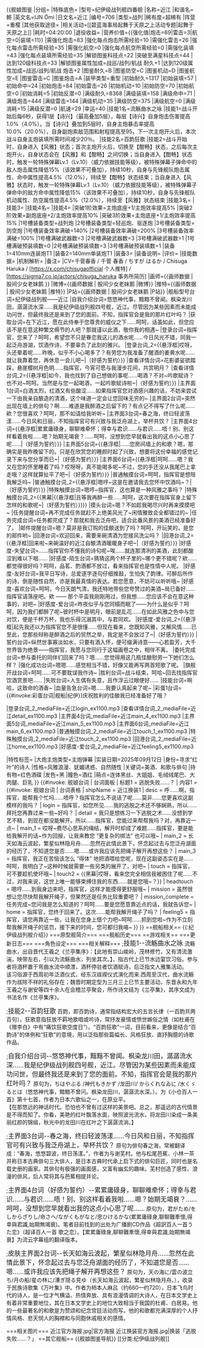 {{舰娘图鉴
|分组=
|特殊底色=
|型号=纪伊级战列舰四番舰
|名称=近江
|和谐名=鳉
|英文名=IJN Ōmi
|日文名=近江
|编号=706
|类型=战列
|稀有度=超稀有
|阵营=重樱
|其他获取途径=<!--【无则不填】-->
|相关活动=[[碧蓝海事局起舞于天原之上活动专题|起舞于天原之上]]
|耗时=04:20:00
|退役收益=<!--无法退役则填无法退役，否则不填-->
|营养价值={{强化值|炮击=69|雷击=3|航空=0|装填=11}}
|需强化炮击=83
|强化每点炮击所需经验=10
|需强化雷击=26
|强化每点雷击所需经验=35
|需强化航空=0
|强化每点航空所需经验=0
|需强化装填=43
|强化每点装填所需经验=35
|解锁图鉴科技点=22
|突破至满星科技点=44
|达到120级科技点=33
|解锁图鉴属性加成=战巡/战列/航战 耐久+1
|达到120级属性加成=战巡/战列/航战 炮击+2
|图鉴耐久=B
|图鉴防空=C
|图鉴机动=D
|图鉴航空=E
|图鉴雷击=C
|图鉴炮击=A
|装甲类型=重型
|初始耐久=1317
|初始装填=57
|初始命中=24
|初始炮击=84
|初始雷击=26
|初始机动=10
|初始防空=70
|初始航空=0
|初始消耗=5
|初始反潜=0
|满级耐久=8368
|满级装填=158
|满级命中=71
|满级炮击=444
|满级雷击=144
|满级机动=35
|满级防空=375
|满级航空=0
|满级消耗=15
|满级反潜=0
|航速=29
|幸运=40
|技能1名=流觞曲水之咏
|技能1=战斗开始后每6秒，获得1层【诗兴】（最高叠加5层），每层【诗兴】自身炮击伤害提高1.0%（4.0%）。当【诗兴】叠加到5层时，自身主炮暴击率提高10.0%（20.0%），自身副炮索敌范围和射程提高至95，下一次主炮开火后，本次战斗自身主炮装填所需时间减少20％。
|技能2名=百韵狂歌
|技能2=战斗开始时，自身进入【风雅】状态；首次主炮开火后，切换至【酣畅】状态，之后每次主炮开火，自身状态会在【风雅】和【酣畅】之间切换；当自身进入【酣畅】状态时，触发一轮特殊弹幕Lv.1（Lv.10）（威力依据技能等级），被特殊弹幕子弹命中的敌人炮击属性降低15%（该效果不可叠加），持续10秒，自身与先锋舰队炮击属性、命中属性提高4.5%（12.0%），持续至【酣畅】状态结束；当自身进入【风雅】状态时，触发一轮特殊弹幕Lv.1（Lv.10）（威力依据技能等级），被特殊弹幕子弹命中的敌方命中属性降低15%（该效果不可叠加），持续10秒，自身与先锋舰队机动属性、防空属性提高4.5%（12.0%），持续至【风雅】状态结束
|技能3名=
|技能3=
|技能4名=
|技能4=
|突破1阶效果=主炮底座+1/主炮效率提高5%
|突破2阶效果=副炮底座+2/主炮效率提高10%
|突破3阶效果=主炮底座+1/主炮效率提高15%
|1号槽装备类型=战列炮
|2号槽装备类型=轻巡炮、驱逐炮
|3号槽装备类型=防空炮
|1号槽装备效率满破=140%
|2号槽装备效率满破=200%
|3号槽装备效率满破=100%
|1号槽满破武器数=3
|2号槽满破武器数=3
|3号槽满破武器数=1
|1号槽满破预装填数=0
|2号槽满破预装填数=3
|3号槽满破预装填数=1
|装备1=410mm连装炮T1
|装备2=140mm单装炮T1
|装备3=
|装备说明=
|评价=
|技能数据=
|机制解析=
|备注=
|CV=千菅春香 / 千菅 春香 / ちすが はるか / Chisuga Haruka / [https://x.com/chisugaofficial 个人推特] / [https://sigma7.co.jp/actors/chisuga_haruka 事务所简历]
|画师={{画师数据 | 股间少女老妹鹅 }}
|微博={{画师数据 | 股间少女老妹鹅 |微博}}
|推特={{画师数据 | 股间少女老妹鹅 |推特}}
|P站={{画师数据 | 股间少女老妹鹅 |P站}}
|舰船型号台词=纪伊级战列舰——近江
|自我介绍台词=悠悠神代事，黯黯不曾闻。枫染龙川田，潺潺流水深……我是纪伊级战列舰四号舰，近江。尽管因为某些因素而未能成功问世，但最终我还是来到了您的面前。不知，指挥官会是我的那片红叶吗？
|获取台词=在下近江，愿在此侍奉于您尊贵的威仪之下……呵呵，话虽如此，但您应该不是在意这种繁文缛节的人吧？那就谨以此酒，敬你我的相遇~
|登录台词=指挥官，您来了？呵呵，希望您不只是眷恋我这儿的酒水呢……今日风光不错，同我一起泛舟游湖，饮酒作诗，不要辜负了此刻的雅兴。
|登录台词_2={{悬浮框|哎呀，头还晕着呢……昨晚，似乎不小心喝多了？有劳您为我准备了醒酒的姜黄水呢……就让我靠着您，再休息一会儿吧~|（好感为誓约）}}
|查看详情台词=花影婆娑欲踏踩，悬崖樱树月色明……指挥官，今宵可愿与我漫步花间，共赏明月？
|查看详情台词_2={{悬浮框|如今，我也找到了自己想做的事呢……喝酒？不对~吟歌赋诗？也不对~呵呵。当然是与您一起喝酒，一起吟歌赋诗啦~|（好感为誓约）}}
|主界面1台词=白酒太烈，红酒又有些酸涩……如果指挥官您对酒感兴趣的话，不妨来尝试一下由我亲自酿造的清酒，这个味道一定会让您回味无穷的~
|主界面2台词=突然出现在墙上的俳句？啊……难道是我醉酒之后留下的？有点记不得写了什么呢……欸？您很喜欢？呵呵，那不如请给我听听~
|主界面3台词=春之海，终曰轻波荡漾……今日风和日丽，不知指挥官可有兴致与我泛舟湖上，举杯共饮？
|主界面4台词={{悬浮框|累累庸碌身，聊聊难牵怀；得幸与君识……与君识……唔！别、别这样看着我啦……嗯？始期无竭衰？……呵呵，没想到您早就看出我的这点小心思了呢……|（好感为誓约）}}
|主界面5台词={{悬浮框|……您房间墙上的和歌？嗯，那确实是我昨晚留下的。只是在欣赏您的睡颜时起了兴致，想要将这份幸福的感觉记录下来与您分享而已~|（好感为誓约）}}
|主界面6台词={{悬浮框|呵呵……嗯？我又在您的怀里睡着了吗？哎呀呀，真不能喝多呢~不过，您的手还没从我尾巴上拿走哦？这样就算扯平了吧~|（好感为誓约）}}
|普通触摸台词=呵呵，指挥官是想陪我解乏吗~
|普通触摸台词_2={{悬浮框|嗯哼~这是在邀请我去您怀中饮酒吗~？|（好感为誓约）}}
|特殊触摸台词=嗯哼~指挥官，这也算是一种风雅之事吗？
|特殊触摸台词_2={{黑幕|{{悬浮框|且等我再醉一些……呵呵，这次要在指挥官身上留下怎样的和歌呢~|（好感为誓约）}}}}
|摸头台词=嗯？不如趁我喝尽兴时再来摸摸吧~
|任务提醒台词=再不完成任务就赶不上绝美风光了~闲情雅致会全都错过的~
|任务完成台词=任务都完成了？那就和我去泛舟吧，适合此番风景的美酒已经准备好了。
|邮件提醒台词=嗯？莫非是我订购的佳酿送到了吗？呵呵，开玩笑的，是您的邮件哟~
|回港台词=欢迎回来，需要来碗清酒为您接风洗尘吗？
|回港台词_2={{悬浮框|回来啦~来碗温好的近江自酿清酒暖暖身子吧~|（好感为誓约）}}
|好感度-失望台词=……指挥官你不懂我的诗句呢~唉……就连那清冽的美酒，此刻都酸涩到难以下咽……
|好感度-陌生台词=猜猜这两个杯子里的~哪个更不错呢？欸……都觉得很好吗？呵呵，品茗、酌酒都不放过，看来指挥官也是性情中人呢。
|好感度-友好台词=我平日写诗，总爱逐字逐句仔细推敲，生怕失了韵律。可醉后所作的诗，倒是随性自然，亦是我最真情的表达。若您愿意，不妨可以听听哦~
|好感度-喜欢台词=呵呵，今日天朗气清，我还特地带些您夸赞过的美酒~局已备好……指挥官请落座吧。欸 —— 那个平盃我刚刚用过，但我想……您应该不会在意这种事的，对吧~
|好感度-爱台词=昨夜似乎与您同榻而眠了——为什么是似乎？呵呵，因为我们都醉了呢~彼时杯中是明月，眼前是乱花……在如此风雅之色中与您对饮，便是千杯万杯，我也乐得沉溺其中，与君同欢。
|好感度-爱台词_2={{悬浮框|起先我还以为指挥官您不是很懂……但现在看来，您既知风雅，又解风情……已至此，您那些辩称是醉酒之后的贸然之举，我定是不会放过了~|（好感为誓约）}}
|誓约台词=纵然世事寡淡如水，只要有酒入怀，便可缀满诗意——心若盈芳，大千世界皆为绝景——指挥官，我愿与您同行于这幅画卷之中，相伴不离。
|委托完成台词=参与委托的同伴们回来了吗？嗯……您觉得用这几瓶佳酿慰劳一下她们怎么样？
|强化成功台词=嗯嗯……感觉相当不错，好像又能再写两首短歌了呢。
|旗舰开战台词=呵呵……可不要耽误我作诗~
|胜利台词=战斗结束，呵哈~回去找指挥官饮酒赏景吧……
|失败台词=人生偶有失意，且作浮云过眼便好……
|技能台词=啊哈，这致命的酒香~
|血量告急台词=嗯……我要认真起来了呢~
|彩蛋1台词={{#invoke:彩蛋台词|舰船|纪伊}}庆祝胜利的佳酿我已经准备好了哦？

|登录台词_2_mediaFile=近江login_ex1100.mp3
|查看详情台词_2_mediaFile=近江detail_ex1100.mp3
|主界面4台词_mediaFile=近江main_4_ex1100.mp3
|主界面5台词_mediaFile=近江main_5_ex1100.mp3
|主界面6台词_mediaFile=近江main_6_ex1100.mp3
|普通触摸台词_2_mediaFile=近江touch_1_ex1100.mp3
|特殊触摸台词_2_mediaFile=近江touch_2_ex1100.mp3
|回港台词_2_mediaFile=近江home_ex1100.mp3
|好感度-爱台词_2_mediaFile=近江feeling5_ex1100.mp3

|特性标签=
|大炮主炮类型=主炮弹幕
|实装日期=2025年09月12日
|身份=寻求“红叶”的诗人
|性格=风雅浪漫、妩媚诱惑、自然随性
|关键词=美酒、和歌与俳句
|持有物=红色酒碟
|发色=黑
|瞳色=酒红
|萌点=连体黑丝、大姐姐、毛绒绒尾巴、大肉腿、巨乳
}}
{{#invoke: 舰娘台词 | 台词面板 
| 标题1 = 逃脱失败……？
| 内容1 = {{#invoke: 舰娘台词 | 台词表格
  | shipName = 近江换装1
  | desc = 呼……啊，指挥官，能帮我个忙吗……唔呼？指挥官怎么不说话了呢……莫非……您更喜欢这副模样的我吗？
  | login = 指挥官，如您所见……我的逃脱之术还不够娴熟，所以……拜托您再靠过来一些~好吗？
  | detail = 我只是想练习一下逃脱之术……没想到学艺不精，到现在都没能解开。所以……指挥官，您能过来帮帮我吗？对，再靠近一点~
  | main_1 = 哎呀~费尽心思系的绳结，解开时却成了难题……指挥官，要是能给我解开的话~作为回报，让我来教您 “更复杂的绑法” 也可以哦~
  | main_2 = 长天如海云波起，繁星似林隐月舟……忽然在此情此景下，怀念起过去与您泛舟湖面的经历了，不知道您是否……嗯……或许我应该先把绳子解开再想这些？
  | main_3 = 指挥官，我正在苦恼该怎么 “得体” 地把酒喂给您呢，现在这副姿态实在是……呵呵，我明白了~这种时候就需要一些另类的展开了，对吧~
  | touch = 指挥官，可不要趁机使坏哦~
  | touch2 = {{黑幕|哎呀，看来您完全相信我被困住了呢……不过，对我来说，这世上唯一能够束缚住我的东西……就是您哦~？}}
  | headtouch = 嗯哼……到我身边来吧，指挥官，这样才能摸得更舒服哦~
  | mission = 虽然很想让您尽快帮我解开绳子，但果然还是任务比较重要吧？
  | mission_complete = 任务完成~您问我是怎么知道的？呵呵……要是您愿意靠近点的话，我就告诉您~
  | home = 指挥官，您终于回来了。这次……能帮我解开绳子了吗？
  | feeling5 = 指挥官，请您再靠近一些，让我在您身上借个力吧~呵呵……抓到您啦~作为不立刻帮我解开绳子的惩罚，接下来的时间，您可都归我咯~
  }}
}}
==舰船相关==
{{:纪伊级战列舰介绍}}
===原型舰简介===
===舰船历史===
==游戏相关==
===更新日志===
===角色设定===
===相关解释===
;<big>技能1--流觞曲水之咏</big>
流觞曲水，出自晋代王羲之《兰亭集序》：【此地有崇山峻岭，茂林修竹，又有清流激湍，映带左右，引以为流觞曲水，列坐其次。】，指古代上巳节水边宴饮习俗。参与者将酒杯置于弯曲水流中顺漂，酒杯停驻者饮酒赋诗，后泛指文人雅集活动。<br>
该习俗源于西周初年泛酒仪式，经东汉祓禊仪式演化而来.西周至汉代，曲水流觞作为祓除不祥的礼俗存在；魏晋时期定型为三月三上巳节主要活动，东晋永和九年王羲之与谢安等四十余人在会稽兰亭聚会，所作诗文结为《兰亭集》，其序文成为书法名作《兰亭集序》。<br>


;<big>技能2--百韵狂歌</big>
百韵，即百韵诗，通常指结构宏大的五言长律（一百韵共两百句）。狂歌意指狂放不羁地歌唱或吟诗，常抒发豪情或愤世嫉俗之情（如杜甫在《赠李白》中有“痛饮狂歌空度日”）。“百韵狂歌”一词，目前看来，更像是结合“百韵诗”的体例和“狂歌”的意境，用以泛指那些篇幅长、风格狂放、直抒胸臆的诗歌作品。<br>


;<big>自我介绍台词--悠悠神代事，黯黯不曾闻。枫染龙川田，潺潺流水深……我是纪伊级战列舰四号舰，近江。尽管因为某些因素而未能成功问世，但最终我还是来到了您的面前。不知，指挥官会是我的那片红叶吗？</big>
原句为，ちはやぶる /神代もきかず /龙田川/ からくれなゐに /水くゞるとは（悠悠神代事，黯黯不曾问。枫染龙田川，潺潺流水深。）。为《小仓百人一首》第十七首，作者为日本六歌仙之一，在原业平。<br>
【在那悠远的神话时代。恐怕也不曾有过这样的美景吧。总之，那遥远的古代情景是不得而知了。你看，美艳的红叶飘落水面，映照波光流水，将龙田川染成一条美丽红颜的锦缎，秋光中的龙田川在红叶之下潺潺流淌。】<br>


;<big>主界面3台词--春之海，终曰轻波荡漾……今日风和日丽，不知指挥官可有兴致与我泛舟湖上，举杯共饮？</big>
原句为俳句春之海，常被翻译成：“春海，悠悠碧波，终日荡漾。”，作者为与谢芜村。他与松尾芭蕉、小林一茶并称日本古典俳句三大俳人，是日本古典时代承上启下式的俳句巨匠，同时也是名载史册的画家。其俳句有极强的画面感，又富有幽玄的趣味。芜村创造了感性、浪漫的俳风，后人常将其与芭蕉相提并论。<br>


;<big>主界面4台词（好感为誓约）--累累庸碌身，聊聊难牵怀；得幸与君识……与君识……唔！别、别这样看着我啦……嗯？始期无竭衰？……呵呵，没想到您早就看出我的这点小心思了呢……</big>
原句为，君がため/をしからざりし/命さへ/ながくもがなと/思ひけるかな(累累庸碌身,聊聊難牽懷,得幸與君識,始期無竭衰)。笔者目前找到的出处为广播剧CD作品《超訳百人一首うた恋》（超译百人一首 歌之恋）。【累累庸碌身,聊聊難牽懷,得幸與君識,始期無竭衰】为流云字幕组的翻译版本。<br>


;<big>皮肤主界面2台词--长天如海云波起，繁星似林隐月舟……忽然在此情此景下，怀念起过去与您泛舟湖面的经历了，不知道您是否……嗯……或许我应该先把绳子解开再想这些？</big>
原句为，天の海に/雲の波立ち/月の船/星の林に/漕ぎ隠る見ゆ（长天如海云波起，繁星似林隐月舟。），收录于民族诗歌集《万叶集》中。作者为柿本人麻吕（约660—约720），日本飞鸟时代的诗人，是一位才气横溢、热情奔放、具有浪漫情调的大诗人，在日本文学史上有着非常重要地位，其在日本文学史上的地位大致相当于我国的杜甫、白居易。他的一些最著名的和歌是为赞颂和纪念宫廷活动而写。他的和歌都充满深厚的个人抒情风格、悲天悯人的胸襟和与同胞休戚相关的感情。

===相关图片===
<gallery mode="packed" heights="250px">
近江官方海报.jpg|官方海报
近江换装官方海报.jpg|换装「逃脱失败……？」
</gallery>
==其它舰船==
{{舰娘图鉴导航}}
[[分类:纪伊级战列舰]]